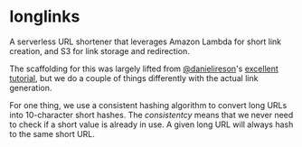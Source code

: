 # longlinks

A serverless URL shortener that leverages Amazon Lambda for short link creation, and S3 for link
storage and redirection.

The scaffolding for this was largely lifted from [@danielireson](https://github.com/danielireson)'s
[excellent
tutorial](https://medium.freecodecamp.org/how-to-build-a-serverless-url-shortener-using-aws-lambda-and-s3-4fbdf70cbf5c),
but we do a couple of things differently with the actual link generation.  

For one thing, we use a consistent hashing algorithm to convert long URLs into 10-character short
hashes.  The _consistentcy_ means that we never need to check if a short value is already in use.  A
given long URL will always hash to the same short URL.
